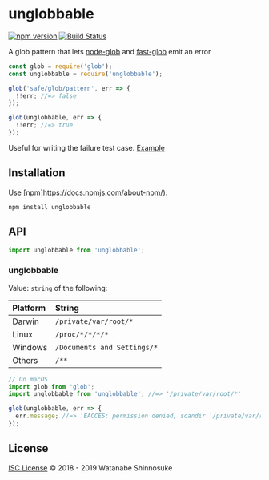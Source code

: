 # unglobbable

[![npm version](https://img.shields.io/npm/v/unglobbable.svg)](https://www.npmjs.com/package/unglobbable)
[![Build Status](https://travis-ci.com/shinnn/unglobbable.svg?branch=master)](https://travis-ci.com/shinnn/unglobbable)

A glob pattern that lets [node-glob](https://github.com/isaacs/node-glob) and [fast-glob](https://github.com/mrmlnc/fast-glob) emit an error

```javascript
const glob = require('glob');
const unglobbable = require('unglobbable');

glob('safe/glob/pattern', err => {
  !!err; //=> false
});

glob(unglobbable, err => {
  !!err; //=> true
});
```

Useful for writing the failure test case. [Example](https://github.com/shinnn/glob-observable/blob/084a9ece8437d84fbeb9d1a5c758f20a86c44306/test.js#L126)

## Installation

[Use](https://docs.npmjs.com/cli/install) [npm]https://docs.npmjs.com/about-npm/).

```
npm install unglobbable
```

## API

```javascript
import unglobbable from 'unglobbable';
```

### unglobbable

Value: `string` of the following:

| Platform | String                      |
|:---------|:----------------------------|
| Darwin   | `/private/var/root/*`       |
| Linux    | `/proc/*/*/*/*`             |
| Windows  | `/Documents and Settings/*` |
| Others   | `/**`                       |

```javascript
// On macOS
import glob from 'glob';
import unglobbable from 'unglobbable'; //=> '/private/var/root/*'

glob(unglobbable, err => {
  err.message; //=> 'EACCES: permission denied, scandir '/private/var/root''
});
```

## License

[ISC License](./LICENSE) © 2018 - 2019 Watanabe Shinnosuke
